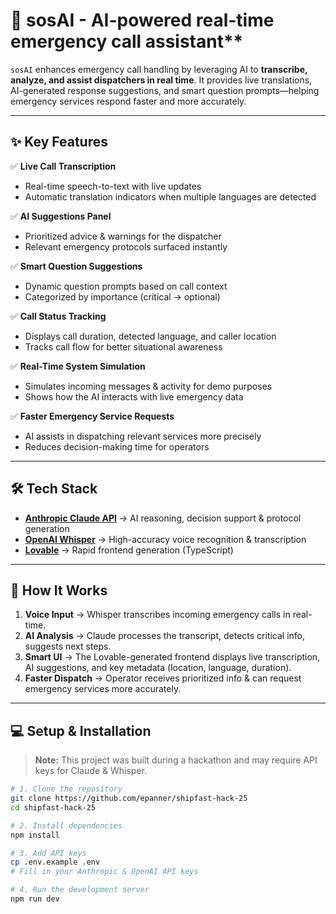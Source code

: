 # 🚨 sosAI - AI-powered real-time emergency call assistant**

`sosAI` enhances emergency call handling by leveraging AI to **transcribe, analyze, and assist dispatchers in real time**. It provides live translations, AI-generated response suggestions, and smart question prompts—helping emergency services respond faster and more accurately.

---

## ✨ Key Features

✅ **Live Call Transcription**  
- Real-time speech-to-text with live updates  
- Automatic translation indicators when multiple languages are detected  

✅ **AI Suggestions Panel**  
- Prioritized advice & warnings for the dispatcher  
- Relevant emergency protocols surfaced instantly  

✅ **Smart Question Suggestions**  
- Dynamic question prompts based on call context  
- Categorized by importance (critical → optional)  

✅ **Call Status Tracking**  
- Displays call duration, detected language, and caller location  
- Tracks call flow for better situational awareness  

✅ **Real-Time System Simulation**  
- Simulates incoming messages & activity for demo purposes  
- Shows how the AI interacts with live emergency data  

✅ **Faster Emergency Service Requests**  
- AI assists in dispatching relevant services more precisely  
- Reduces decision-making time for operators  

---

## 🛠️ Tech Stack

- **[Anthropic Claude API](https://www.anthropic.com/)** → AI reasoning, decision support & protocol generation  
- **[OpenAI Whisper](https://openai.com/research/whisper)** → High-accuracy voice recognition & transcription  
- **[Lovable](https://lovable.dev/)** → Rapid frontend generation (TypeScript)

---

## 🚀 How It Works

1. **Voice Input** → Whisper transcribes incoming emergency calls in real-time.  
2. **AI Analysis** → Claude processes the transcript, detects critical info, suggests next steps.  
3. **Smart UI** → The Lovable-generated frontend displays live transcription, AI suggestions, and key metadata (location, language, duration).  
4. **Faster Dispatch** → Operator receives prioritized info & can request emergency services more accurately.

---

## 💻 Setup & Installation

> **Note:** This project was built during a hackathon and may require API keys for Claude & Whisper.

```bash
# 1. Clone the repository
git clone https://github.com/epanner/shipfast-hack-25
cd shipfast-hack-25

# 2. Install dependencies
npm install

# 3. Add API keys
cp .env.example .env
# Fill in your Anthropic & OpenAI API keys

# 4. Run the development server
npm run dev
